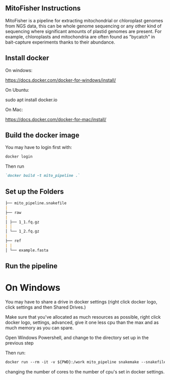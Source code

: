 ## MitoFisher Instructions

MitoFisher is a pipeline for extracting mitochondrial or chloroplast genomes from NGS data, this can be whole genome sequencing or any other kind of sequencing where significant amounts of plastid genomes are present. For example, chloroplasts and mitochondria are often found as "bycatch" in bait-capture experiments thanks to their abundance.


## Install docker

On windows:

https://docs.docker.com/docker-for-windows/install/

On Ubuntu:

sudo apt install docker.io

On Mac:

https://docs.docker.com/docker-for-mac/install/


## Build the docker image

You may have to login first with:
```markdown
docker login
```

Then run 

```markdown
`docker build -t mito_pipeline .`
```

## Set up the Folders
```markdown
├── mito_pipeline.snakefile
|
├── raw
|
│ ├── 1_1.fq.gz
| |
│ └── 1_2.fq.gz
|
├── ref
| |
│ └── example.fasta
```
## Run the pipeline

# On Windows 

You may have to share a drive in docker settings (right click docker logo, click settings and then Shared Drives.)

Make sure that you've allocated as much resources as possible, right click docker logo, settings, advanced, give it one less cpu than the max and as much memory as you can spare.

Open Windows Powershell, and change to the directory set up in the previous step

Then run:
```markdown
docker run --rm -it -v ${PWD}:/work mito_pipeline snakemake --snakefile mito_pipeline.snakefile --cores 8
```
changing the number of cores to the number of cpu's set in docker settings.



